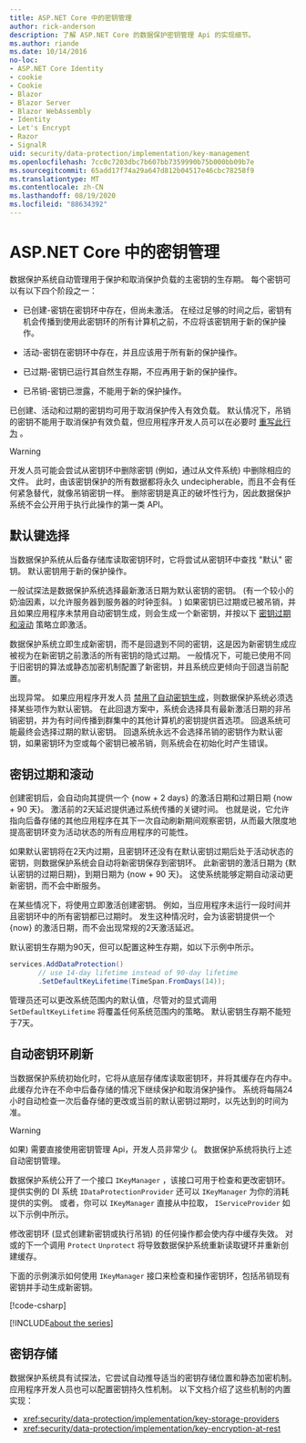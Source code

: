 ```yaml
---
title: ASP.NET Core 中的密钥管理
author: rick-anderson
description: 了解 ASP.NET Core 的数据保护密钥管理 Api 的实现细节。
ms.author: riande
ms.date: 10/14/2016
no-loc:
- ASP.NET Core Identity
- cookie
- Cookie
- Blazor
- Blazor Server
- Blazor WebAssembly
- Identity
- Let's Encrypt
- Razor
- SignalR
uid: security/data-protection/implementation/key-management
ms.openlocfilehash: 7cc0c7203dbc7b607bb7359990b75b000bb09b7e
ms.sourcegitcommit: 65add17f74a29a647d812b04517e46cbc78258f9
ms.translationtype: MT
ms.contentlocale: zh-CN
ms.lasthandoff: 08/19/2020
ms.locfileid: "88634392"
---
```

# <a name="key-management-in-aspnet-core"></a>ASP.NET Core 中的密钥管理

<a name="data-protection-implementation-key-management"></a>

数据保护系统自动管理用于保护和取消保护负载的主密钥的生存期。 每个密钥可以有以下四个阶段之一：

* 已创建-密钥在密钥环中存在，但尚未激活。 在经过足够的时间之后，密钥有机会传播到使用此密钥环的所有计算机之前，不应将该密钥用于新的保护操作。

* 活动-密钥在密钥环中存在，并且应该用于所有新的保护操作。

* 已过期-密钥已运行其自然生存期，不应再用于新的保护操作。

* 已吊销-密钥已泄露，不能用于新的保护操作。

已创建、活动和过期的密钥均可用于取消保护传入有效负载。 默认情况下，吊销的密钥不能用于取消保护有效负载，但应用程序开发人员可以在必要时 [重写此行为](xref:security/data-protection/consumer-apis/dangerous-unprotect#data-protection-consumer-apis-dangerous-unprotect) 。

>[!WARNING]
> 开发人员可能会尝试从密钥环中删除密钥 (例如，通过从文件系统) 中删除相应的文件。 此时，由该密钥保护的所有数据都将永久 undecipherable，而且不会有任何紧急替代，就像吊销密钥一样。 删除密钥是真正的破坏性行为，因此数据保护系统不会公开用于执行此操作的第一类 API。

## <a name="default-key-selection"></a>默认键选择

当数据保护系统从后备存储库读取密钥环时，它将尝试从密钥环中查找 "默认" 密钥。 默认密钥用于新的保护操作。

一般试探法是数据保护系统选择最新激活日期为默认密钥的密钥。  (有一个较小的奶油因素，以允许服务器到服务器的时钟歪斜。 ) 如果密钥已过期或已被吊销，并且如果应用程序未禁用自动密钥生成，则会生成一个新密钥，并按以下 [密钥过期和滚动](xref:security/data-protection/implementation/key-management#data-protection-implementation-key-management-expiration) 策略立即激活。

数据保护系统立即生成新密钥，而不是回退到不同的密钥，这是因为新密钥生成应被视为在新密钥之前激活的所有密钥的隐式过期。 一般情况下，可能已使用不同于旧密钥的算法或静态加密机制配置了新密钥，并且系统应更倾向于回退当前配置。

出现异常。 如果应用程序开发人员 [禁用了自动密钥生成](xref:security/data-protection/configuration/overview#disableautomatickeygeneration)，则数据保护系统必须选择某些项作为默认密钥。 在此回退方案中，系统会选择具有最新激活日期的非吊销密钥，并为有时间传播到群集中的其他计算机的密钥提供首选项。 回退系统可能最终会选择过期的默认密钥。 回退系统永远不会选择吊销的密钥作为默认密钥，如果密钥环为空或每个密钥已被吊销，则系统会在初始化时产生错误。

<a name="data-protection-implementation-key-management-expiration"></a>

## <a name="key-expiration-and-rolling"></a>密钥过期和滚动

创建密钥后，会自动向其提供一个 {now + 2 days} 的激活日期和过期日期 {now + 90 天}。 激活前的2天延迟提供通过系统传播的关键时间。 也就是说，它允许指向后备存储的其他应用程序在其下一次自动刷新期间观察密钥，从而最大限度地提高密钥环变为活动状态的所有应用程序的可能性。

如果默认密钥将在2天内过期，且密钥环还没有在默认密钥过期后处于活动状态的密钥，则数据保护系统会自动将新密钥保存到密钥环。 此新密钥的激活日期为 {默认密钥的过期日期}，到期日期为 {now + 90 天}。 这使系统能够定期自动滚动更新密钥，而不会中断服务。

在某些情况下，将使用立即激活创建密钥。 例如，当应用程序未运行一段时间并且密钥环中的所有密钥都已过期时。 发生这种情况时，会为该密钥提供一个 {now} 的激活日期，而不会出现常规的2天激活延迟。

默认密钥生存期为90天，但可以配置这种生存期，如以下示例中所示。

```csharp
services.AddDataProtection()
       // use 14-day lifetime instead of 90-day lifetime
       .SetDefaultKeyLifetime(TimeSpan.FromDays(14));
```

管理员还可以更改系统范围内的默认值，尽管对的显式调用 `SetDefaultKeyLifetime` 将覆盖任何系统范围内的策略。 默认密钥生存期不能短于7天。

## <a name="automatic-key-ring-refresh"></a>自动密钥环刷新

当数据保护系统初始化时，它将从底层存储库读取密钥环，并将其缓存在内存中。 此缓存允许在不命中后备存储的情况下继续保护和取消保护操作。 系统将每隔24小时自动检查一次后备存储的更改或当前的默认密钥过期时，以先达到的时间为准。

>[!WARNING]
> 如果) 需要直接使用密钥管理 Api，开发人员非常少 (。 数据保护系统将执行上述自动密钥管理。

数据保护系统公开了一个接口 `IKeyManager` ，该接口可用于检查和更改密钥环。 提供实例的 DI 系统 `IDataProtectionProvider` 还可以 `IKeyManager` 为你的消耗提供的实例。 或者，你可以 `IKeyManager` 直接从中拉取， `IServiceProvider` 如以下示例中所示。

修改密钥环 (显式创建新密钥或执行吊销) 的任何操作都会使内存中缓存失效。 对或的下一个调用 `Protect` `Unprotect` 将导致数据保护系统重新读取键环并重新创建缓存。

下面的示例演示如何使用 `IKeyManager` 接口来检查和操作密钥环，包括吊销现有密钥并手动生成新密钥。

[!code-csharp[](key-management/samples/key-management.cs)]

[!INCLUDE[about the series](~/includes/code-comments-loc.md)]

## <a name="key-storage"></a>密钥存储

数据保护系统具有试探法，它尝试自动推导适当的密钥存储位置和静态加密机制。 应用程序开发人员也可以配置密钥持久性机制。 以下文档介绍了这些机制的内置实现：

* <xref:security/data-protection/implementation/key-storage-providers>
* <xref:security/data-protection/implementation/key-encryption-at-rest>
